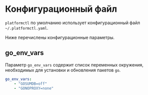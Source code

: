 # Конфигурационный файл

`platformctl` по умолчанию использует конфигурационный
файл `~/.platformctl.yaml`.

Ниже перечислены конфигурационные параметры.

## go_env_vars

Параметр `go_env_vars` содержит список переменных окружения, необходимых для установки
и обновления пакетов `go`.

```yaml
go_env_vars:
    - "GOSUMDB=off"
    - "GONOPROXY=none"
```
